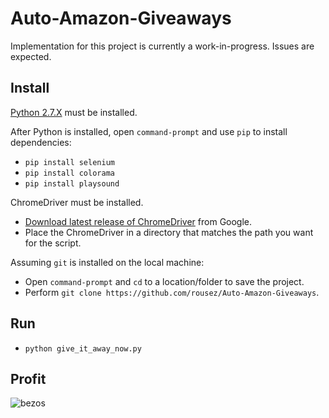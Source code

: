 # Auto-Amazon-Giveaways
Implementation for this project is currently a work-in-progress.  Issues are expected.

## Install
[Python 2.7.X](https://www.python.org/downloads/) must be installed.

After Python is installed, open `command-prompt` and use `pip` to install dependencies:

 - `pip install selenium`
 - `pip install colorama`
 - `pip install playsound`

ChromeDriver must be installed.

 - [Download latest release of ChromeDriver](https://sites.google.com/a/chromium.org/chromedriver/downloads) from Google.
 - Place the ChromeDriver in a directory that matches the path you want for the script.

Assuming `git` is installed on the local machine:

 - Open `command-prompt` and `cd` to a location/folder to save the project.
 - Perform `git clone https://github.com/rousez/Auto-Amazon-Giveaways`.

## Run
 - `python give_it_away_now.py`

## Profit
![bezos](http://i.imgur.com/L8yRHGN.jpg)
